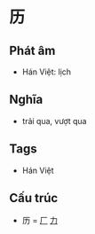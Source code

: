# 历

## Phát âm
* Hán Việt: lịch

## Nghĩa
* trải qua, vượt qua

## Tags
* Hán Việt

## Cấu trúc
* 历 = [厂](厂.md) [力](力.md)

<script>window.HANZI_FIELD='历';</script>